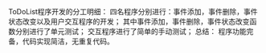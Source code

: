 ToDoList程序开发的分工明细：
    四名程序分别进行：事件添加，事件删除，事件状态改变以及用户交互程序的开发；
    其中事件添加，事件删除，事件状态改变函数分别进行了单元测试；
    交互程序进行了简单的手动测试；
总结：
    程序功能完备，代码实现简洁，无重复代码。
